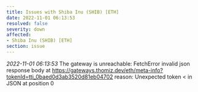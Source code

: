 ```yaml
---
title: Issues with Shiba Inu (SHIB) [ETH]
date: 2022-11-01 06:13:53
resolved: false
severity: down
affected:
- Shiba Inu (SHIB) [ETH]
section: issue
---
```


*2022-11-01 06:13:53* The gateway is unreachable: FetchError invalid json response body at https://gateways.thomiz.dev/eth/meta-info?tokenId=tti_0baed0d3ab3520d81eb04702 reason: Unexpected token < in JSON at position 0